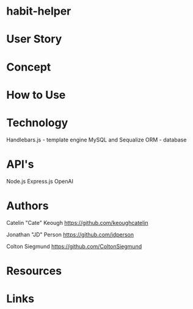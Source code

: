 # habit-helper
# User Story
# Concept
# How to Use
# Technology
Handlebars.js - template engine
MySQL and Sequalize ORM - database

# API's
Node.js
Express.js
OpenAI

# Authors
Catelin "Cate" Keough
https://github.com/keoughcatelin

Jonathan "JD" Person
https://github.com/jdperson

Colton Siegmund
https://github.com/ColtonSiegmund

# Resources
# Links

